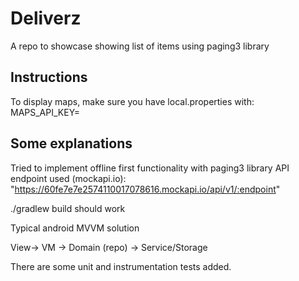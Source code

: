# Deliverz

A repo to showcase showing list of items using paging3 library

## Instructions

To display maps, make sure you have local.properties with:
MAPS_API_KEY=<your google maps api key here>

## Some explanations

Tried to implement offline first functionality with paging3 library
API endpoint used (mockapi.io): "https://60fe7e7e2574110017078616.mockapi.io/api/v1/:endpoint"

./gradlew build should work

Typical android MVVM solution

View-> VM -> Domain (repo) -> Service/Storage

There are some unit and instrumentation tests added. 